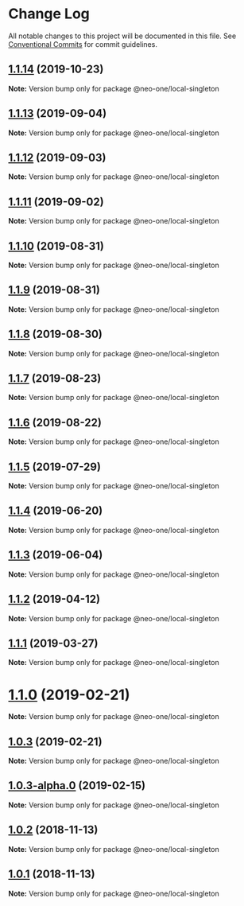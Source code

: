 # Change Log

All notable changes to this project will be documented in this file.
See [Conventional Commits](https://conventionalcommits.org) for commit guidelines.

## [1.1.14](https://github.com/neo-one-suite/neo-one/compare/@neo-one/local-singleton@1.1.13...@neo-one/local-singleton@1.1.14) (2019-10-23)

**Note:** Version bump only for package @neo-one/local-singleton





## [1.1.13](https://github.com/neo-one-suite/neo-one/compare/@neo-one/local-singleton@1.1.12...@neo-one/local-singleton@1.1.13) (2019-09-04)

**Note:** Version bump only for package @neo-one/local-singleton





## [1.1.12](https://github.com/neo-one-suite/neo-one/compare/@neo-one/local-singleton@1.1.11...@neo-one/local-singleton@1.1.12) (2019-09-03)

**Note:** Version bump only for package @neo-one/local-singleton





## [1.1.11](https://github.com/neo-one-suite/neo-one/compare/@neo-one/local-singleton@1.1.10...@neo-one/local-singleton@1.1.11) (2019-09-02)

**Note:** Version bump only for package @neo-one/local-singleton





## [1.1.10](https://github.com/neo-one-suite/neo-one/compare/@neo-one/local-singleton@1.1.9...@neo-one/local-singleton@1.1.10) (2019-08-31)

**Note:** Version bump only for package @neo-one/local-singleton





## [1.1.9](https://github.com/neo-one-suite/neo-one/compare/@neo-one/local-singleton@1.1.8...@neo-one/local-singleton@1.1.9) (2019-08-31)

**Note:** Version bump only for package @neo-one/local-singleton





## [1.1.8](https://github.com/neo-one-suite/neo-one/compare/@neo-one/local-singleton@1.1.7...@neo-one/local-singleton@1.1.8) (2019-08-30)

**Note:** Version bump only for package @neo-one/local-singleton





## [1.1.7](https://github.com/neo-one-suite/neo-one/compare/@neo-one/local-singleton@1.1.6...@neo-one/local-singleton@1.1.7) (2019-08-23)

**Note:** Version bump only for package @neo-one/local-singleton





## [1.1.6](https://github.com/neo-one-suite/neo-one/compare/@neo-one/local-singleton@1.1.5...@neo-one/local-singleton@1.1.6) (2019-08-22)

**Note:** Version bump only for package @neo-one/local-singleton





## [1.1.5](https://github.com/neo-one-suite/neo-one/compare/@neo-one/local-singleton@1.1.4...@neo-one/local-singleton@1.1.5) (2019-07-29)

**Note:** Version bump only for package @neo-one/local-singleton





## [1.1.4](https://github.com/neo-one-suite/neo-one/compare/@neo-one/local-singleton@1.1.3...@neo-one/local-singleton@1.1.4) (2019-06-20)

**Note:** Version bump only for package @neo-one/local-singleton





## [1.1.3](https://github.com/neo-one-suite/neo-one/compare/@neo-one/local-singleton@1.1.2...@neo-one/local-singleton@1.1.3) (2019-06-04)

**Note:** Version bump only for package @neo-one/local-singleton





## [1.1.2](https://github.com/neo-one-suite/neo-one/compare/@neo-one/local-singleton@1.1.1...@neo-one/local-singleton@1.1.2) (2019-04-12)

**Note:** Version bump only for package @neo-one/local-singleton





## [1.1.1](https://github.com/neo-one-suite/neo-one/compare/@neo-one/local-singleton@1.1.0...@neo-one/local-singleton@1.1.1) (2019-03-27)

**Note:** Version bump only for package @neo-one/local-singleton





# [1.1.0](https://github.com/neo-one-suite/neo-one/compare/@neo-one/local-singleton@1.0.3...@neo-one/local-singleton@1.1.0) (2019-02-21)

**Note:** Version bump only for package @neo-one/local-singleton





## [1.0.3](https://github.com/neo-one-suite/neo-one/compare/@neo-one/local-singleton@1.0.3-alpha.0...@neo-one/local-singleton@1.0.3) (2019-02-21)

**Note:** Version bump only for package @neo-one/local-singleton





## [1.0.3-alpha.0](https://github.com/neo-one-suite/neo-one/compare/@neo-one/local-singleton@1.0.2...@neo-one/local-singleton@1.0.3-alpha.0) (2019-02-15)

**Note:** Version bump only for package @neo-one/local-singleton





## [1.0.2](https://github.com/neo-one-suite/neo-one/compare/@neo-one/local-singleton@1.0.1...@neo-one/local-singleton@1.0.2) (2018-11-13)

**Note:** Version bump only for package @neo-one/local-singleton





## [1.0.1](https://github.com/neo-one-suite/neo-one/compare/@neo-one/local-singleton@1.0.0...@neo-one/local-singleton@1.0.1) (2018-11-13)

**Note:** Version bump only for package @neo-one/local-singleton
